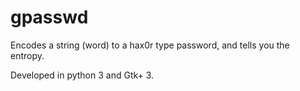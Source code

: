 gpasswd
=======

Encodes a string (word) to a hax0r type password, and tells you the entropy.

Developed in python 3 and Gtk+ 3.
